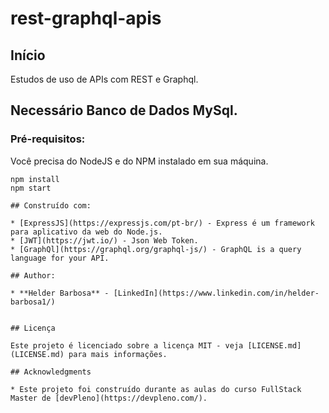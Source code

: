 # rest-graphql-apis

## Início

Estudos de uso de APIs com REST e Graphql.

## Necessário Banco de Dados MySql. 

### Pré-requisitos:

Você precisa do NodeJS e do NPM instalado em sua máquina.

```
npm install
npm start
```

```
## Construído com:

* [ExpressJS](https://expressjs.com/pt-br/) - Express é um framework para aplicativo da web do Node.js.
* [JWT](https://jwt.io/) - Json Web Token.
* [GraphQl](https://graphql.org/graphql-js/) - GraphQL is a query language for your API.

## Author:

* **Helder Barbosa** - [LinkedIn](https://www.linkedin.com/in/helder-barbosa1/)


## Licença

Este projeto é licenciado sobre a licença MIT - veja [LICENSE.md](LICENSE.md) para mais informações.

## Acknowledgments

* Este projeto foi construído durante as aulas do curso FullStack Master de [devPleno](https://devpleno.com/).

